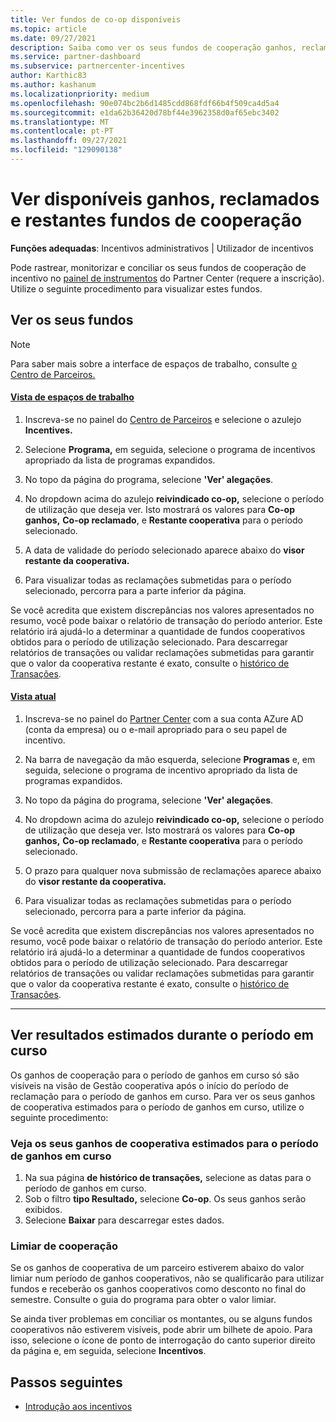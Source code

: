 ```yaml
---
title: Ver fundos de co-op disponíveis
ms.topic: article
ms.date: 09/27/2021
description: Saiba como ver os seus fundos de cooperação ganhos, reclamados e restantes, ver datas de validade e conciliar montantes inconsistentes.
ms.service: partner-dashboard
ms.subservice: partnercenter-incentives
author: Karthic83
ms.author: kashanum
ms.localizationpriority: medium
ms.openlocfilehash: 90e074bc2b6d1485cdd868fdf66b4f509ca4d5a4
ms.sourcegitcommit: e1da62b36420d78bf44e3962358d0af65ebc3402
ms.translationtype: MT
ms.contentlocale: pt-PT
ms.lasthandoff: 09/27/2021
ms.locfileid: "129090138"
---
```

# <a name="view-available-earned-claimed-and-remaining-co-op-funds"></a>Ver disponíveis ganhos, reclamados e restantes fundos de cooperação

**Funções adequadas**: Incentivos administrativos | Utilizador de incentivos

Pode rastrear, monitorizar e conciliar os seus fundos de cooperação de incentivo no [painel de instrumentos](https://partner.microsoft.com/dashboard/) do Partner Center (requere a inscrição). Utilize o seguinte procedimento para visualizar estes fundos.

## <a name="view-your-funds"></a>Ver os seus fundos

> [!NOTE]
> Para saber mais sobre a interface de espaços de trabalho, consulte [o Centro de Parceiros.](get-around-partner-center.md#turn-workspaces-on-and-off)

#### <a name="workspaces-view"></a>[Vista de espaços de trabalho](#tab/workspaces-view)

1. Inscreva-se no painel do [Centro de Parceiros](https://partner.microsoft.com/dashboard/) e selecione o azulejo **Incentives.**

2. Selecione **Programa,** em seguida, selecione o programa de incentivos apropriado da lista de programas expandidos.

3. No topo da página do programa, selecione **'Ver' alegações**.

4. No dropdown acima do azulejo **reivindicado co-op,** selecione o período de utilização que deseja ver. Isto mostrará os valores para **Co-op ganhos,** **Co-op reclamado**, e **Restante cooperativa** para o período selecionado.

5. A data de validade do período selecionado aparece abaixo do **visor restante da cooperativa.**  

6. Para visualizar todas as reclamações submetidas para o período selecionado, percorra para a parte inferior da página.

Se você acredita que existem discrepâncias nos valores apresentados no resumo, você pode baixar o relatório de transação do período anterior. Este relatório irá ajudá-lo a determinar a quantidade de fundos cooperativos obtidos para o período de utilização selecionado. Para descarregar relatórios de transações ou validar reclamações submetidas para garantir que o valor da cooperativa restante é exato, consulte o [histórico de Transações](./payout-statement.md#transaction-history).

#### <a name="current-view"></a>[Vista atual](#tab/current-view)

1. Inscreva-se no painel do [Partner Center](https://partner.microsoft.com/dashboard/) com a sua conta AZure AD (conta da empresa) ou o e-mail apropriado para o seu papel de incentivo.

2. Na barra de navegação da mão esquerda, selecione **Programas** e, em seguida, selecione o programa de incentivo apropriado da lista de programas expandidos.

3. No topo da página do programa, selecione **'Ver' alegações**.

4. No dropdown acima do azulejo **reivindicado co-op,** selecione o período de utilização que deseja ver. Isto mostrará os valores para **Co-op ganhos,** **Co-op reclamado**, e **Restante cooperativa** para o período selecionado.

5. O prazo para qualquer nova submissão de reclamações aparece abaixo do **visor restante da cooperativa.**  

6. Para visualizar todas as reclamações submetidas para o período selecionado, percorra para a parte inferior da página.

Se você acredita que existem discrepâncias nos valores apresentados no resumo, você pode baixar o relatório de transação do período anterior. Este relatório irá ajudá-lo a determinar a quantidade de fundos cooperativos obtidos para o período de utilização selecionado. Para descarregar relatórios de transações ou validar reclamações submetidas para garantir que o valor da cooperativa restante é exato, consulte o [histórico de Transações](./payout-statement.md#transaction-history).

* * *

## <a name="view-estimated-earnings-during-the-current-period"></a>Ver resultados estimados durante o período em curso
Os ganhos de cooperação para o período de ganhos em curso só são visíveis na visão de Gestão cooperativa após o início do período de reclamação para o período de ganhos em curso. Para ver os seus ganhos de cooperativa estimados para o período de ganhos em curso, utilize o seguinte procedimento:

### <a name="view-your-estimated-co-op-earnings-for-the-current-earning-period"></a>Veja os seus ganhos de cooperativa estimados para o período de ganhos em curso

1. Na sua página **de histórico de transações,** selecione as datas para o período de ganhos em curso.
2. Sob o filtro **tipo Resultado,** selecione **Co-op**. Os seus ganhos serão exibidos.
3. Selecione **Baixar** para descarregar estes dados.

### <a name="co-op-threshold"></a>Limiar de cooperação
Se os ganhos de cooperativa de um parceiro estiverem abaixo do valor limiar num período de ganhos cooperativos, não se qualificarão para utilizar fundos e receberão os ganhos cooperativos como desconto no final do semestre. Consulte o guia do programa para obter o valor limiar. 

Se ainda tiver problemas em conciliar os montantes, ou se alguns fundos cooperativos não estiverem visíveis, pode abrir um bilhete de apoio. Para isso, selecione o ícone de ponto de interrogação do canto superior direito da página e, em seguida, selecione **Incentivos**.

## <a name="next-steps"></a>Passos seguintes

- [Introdução aos incentivos](incentives-get-started-intro.md)
